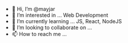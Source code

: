 - 👋 Hi, I’m @mayjar
- 👀 I’m interested in ... Web Development
- 🌱 I’m currently learning ... JS, React, NodeJS
- 💞️ I’m looking to collaborate on ...
- 📫 How to reach me ...

<!---
mayjar/mayjar is a ✨ special ✨ repository because its `README.md` (this file) appears on your GitHub profile.
You can click the Preview link to take a look at your changes.
--->
